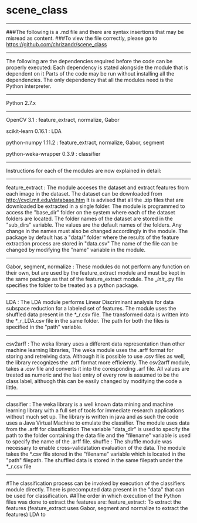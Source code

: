 # scene_class
____________________________________________________________________________________________________
###The following is a .md file and there are syntax insertions that may be misread as content.
###To view the file correctly, please go to https://github.com/chrizandr/scene_class
____________________________________________________________________________________________________
The following are the dependencies required before the code can be properly executed:
Each dependency is stated alongside the module that is dependent on it Parts of the code may be run without installing all the dependencies. The only dependency that all the modules need is the Python interpreter.
***
Python 2.7.x
***
OpenCV 3.1 : feature_extract, normalize, Gabor

scikit-learn 0.16.1 : LDA

python-numpy 1.11.2 : feature_extract, normalize, Gabor, segment

python-weka-wrapper 0.3.9 : classifier

***
Instructions for each of the modules are now explained in detail:
***
feature_extract : The module acceses the dataset and extract features from each image in the dataset. The dataset can be downloaded from http://cvcl.mit.edu/database.htm
It is advised that all the .zip files that are downloaded be extracted in a single folder. The module is programmed to access the "base_dir" folder on the system where each of the dataset folders are located. The folder names of the dataset are stored in the "sub_dirs" variable. The values are the default names of the folders. Any change in the names must also be changed accordingly in the module. The package by default has a "data/" folder where the results of the feature extraction process are stored in "data.csv" The name of the file can be changed by modifying the "name" variable in the module.
***
Gabor, segment, normalize : These modules do not perform any function on their own, but are used by the feature_extract module and must be kept in the same package as that of the feature_extract module. The \__init__.py file specifies the folder to be treated as a python package.
***
LDA : The LDA module performs Linear Discriminant analysis for data subspace reduction for a labeled set of features. The module uses the shuffled data present in the \*\_r.csv file. The transformed data is written into the \*\_r\_LDA.csv file in the same folder. The path for both the files is specified in the "path" variable.
***
csv2arff : The weka library uses a different data representation than other machine learning libraries, The weka module uses the .arff format for storing and retreiving data. Although it is possible to use .csv files as well, the library recognizes the .arff format more efficiently. The csv2arff module, takes a .csv file and converts it into the coresponding .arf file. All values are treated as numeric and the last entry of every row is assumed to be the class label, althuogh this can be easily changed by modifying the code a little.
***
classifier : The weka library is a well known data mining and machine learning library with a full set of tools for immediate research applications without much set up. The library is written in java and as such the code uses a Java Virtual Machine to emulate the classifier. The module uses data from the .arff for classification The variable "data_dir" is used to specify the path to the folder containing the data file and the "filename" variable is used to specify the name of the .arff file.
shuffle : The shuffle module was necessary to enable cross-validatation evaluation of the data. The module takes the \*.csv file stored in the "filename" variable which is located in the "path" filepath. The shuffled data is stored in the same filepath under the \*\_r.csv file
***
#The classification process can be invoked by execution of the classifiers module directly. There is precomputed data present in the "data" that can be used for classification.
##The order in which execution of the Python files was done to extract the features are:
feature_extract: To extract the features (feature_extract uses Gabor, segment and normalize to extract the features)
LDA to
